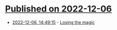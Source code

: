 # [Published on 2022-12-06](index.md)

* [2022-12-06, 14:49:15](https://lobste.rs/s/mwnslf/losing_magic) - [Losing the magic](https://lwn.net/SubscriberLink/915163/ba83480903b82cb8/)
